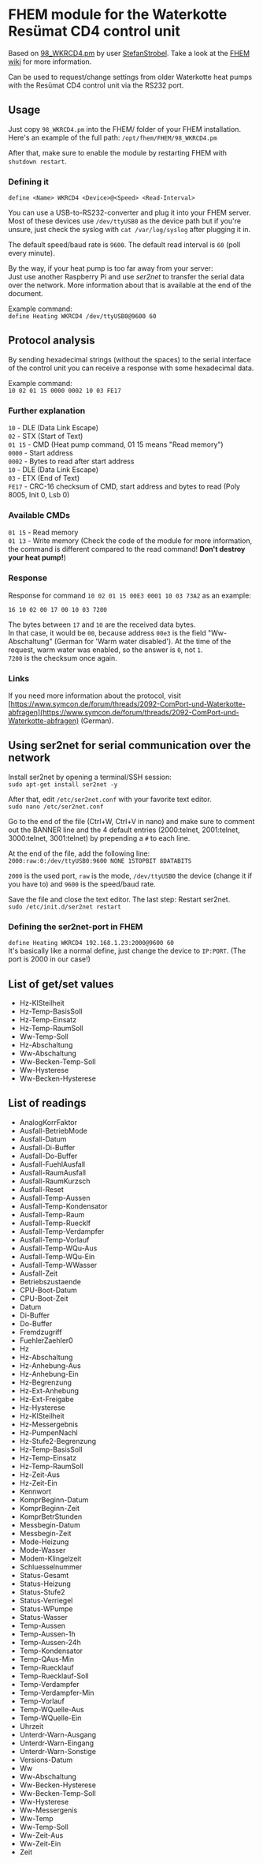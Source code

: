 # FHEM module for the Waterkotte Resümat CD4 control unit

Based on [98_WKRCD4.pm](https://svn.fhem.de/fhem/trunk/fhem/contrib/98_WKRCD4.pm) by user [StefanStrobel](https://wiki.fhem.de/wiki/Benutzer:StefanStrobel). Take a look at the [FHEM wiki](https://wiki.fhem.de/wiki/Waterkotte_heat_pump_with_Res%C3%BCmat_CD4) for more information.

Can be used to request/change settings from older Waterkotte heat pumps with the Resümat CD4 control unit via the RS232 port.

## Usage
Just copy `98_WKRCD4.pm` into the FHEM/ folder of your FHEM installation.  
Here's an example of the full path: `/opt/fhem/FHEM/98_WKRCD4.pm`

After that, make sure to enable the module by restarting FHEM with `shutdown restart`.

### Defining it
`define <Name> WKRCD4 <Device>@<Speed> <Read-Interval>`  

You can use a USB-to-RS232-converter and plug it into your FHEM server. Most of these devices use `/dev/ttyUSB0` as the device path but if you're unsure, just check the syslog with `cat /var/log/syslog` after plugging it in.

The default speed/baud rate is `9600`. The default read interval is `60` (poll every minute).

By the way, if your heat pump is too far away from your server:  
Just use another Raspberry Pi and use _ser2net_ to transfer the serial data over the network. More information about that is available at the end of the document.

Example command:  
`define Heating WKRCD4 /dev/ttyUSB0@9600 60`  

## Protocol analysis
By sending hexadecimal strings (without the spaces) to the serial interface of the control unit you can receive a response with some hexadecimal data.  

Example command:  
`10 02 01 15 0000 0002 10 03 FE17`

### Further explanation
`10` - DLE (Data Link Escape)  
`02` - STX (Start of Text)  
`01 15` - CMD (Heat pump command, 01 15 means "Read memory")  
`0000` - Start address  
`0002` - Bytes to read after start address  
`10` - DLE (Data Link Escape)  
`03` - ETX (End of Text)  
`FE17` - CRC-16 checksum of CMD, start address and bytes to read (Poly 8005, Init 0, Lsb 0)

### Available CMDs
`01 15` - Read memory  
`01 13` - Write memory (Check the code of the module for more information, the command is different compared to the read command! **Don't destroy your heat pump!**)

### Response
Response for command `10 02 01 15 00E3 0001 10 03 73A2` as an example:

`16 10 02 00 17 00 10 03 7200`  

The bytes between `17` and `10` are the received data bytes.  
In that case, it would be `00`, because address `00e3` is the field "Ww-Abschaltung" (German for 'Warm water disabled'). At the time of the request, warm water was enabled, so the answer is `0`, not `1`.  
`7200` is the checksum once again.

### Links
If you need more information about the protocol, visit [https://www.symcon.de/forum/threads/2092-ComPort-und-Waterkotte-abfragen](https://www.symcon.de/forum/threads/2092-ComPort-und-Waterkotte-abfragen) (German).

## Using ser2net for serial communication over the network
Install ser2net by opening a terminal/SSH session:  
`sudo apt-get install ser2net -y`

After that, edit `/etc/ser2net.conf` with your favorite text editor.  
`sudo nano /etc/ser2net.conf`

Go to the end of the file (Ctrl+W, Ctrl+V in nano) and make sure to comment out the BANNER line and the 4 default entries (2000:telnet, 2001:telnet, 3000:telnet, 3001:telnet) by prepending a `#` to each line.

At the end of the file, add the following line:  
`2000:raw:0:/dev/ttyUSB0:9600 NONE 1STOPBIT 8DATABITS`

`2000` is the used port, `raw` is the mode, `/dev/ttyUSB0` the device (change it if you have to) and `9600` is the speed/baud rate.

Save the file and close the text editor. The last step: Restart ser2net.  
`sudo /etc/init.d/ser2net restart`

### Defining the ser2net-port in FHEM
`define Heating WKRCD4 192.168.1.23:2000@9600 60`  
It's basically like a normal define, just change the device to `IP:PORT`. (The port is 2000 in our case!)

## List of get/set values
  * Hz-KlSteilheit
  * Hz-Temp-BasisSoll
  * Hz-Temp-Einsatz
  * Hz-Temp-RaumSoll
  * Ww-Temp-Soll
  * Hz-Abschaltung
  * Ww-Abschaltung
  * Ww-Becken-Temp-Soll
  * Ww-Hysterese
  * Ww-Becken-Hysterese

## List of readings
  * AnalogKorrFaktor
  * Ausfall-BetriebMode
  * Ausfall-Datum
  * Ausfall-Di-Buffer
  * Ausfall-Do-Buffer
  * Ausfall-FuehlAusfall
  * Ausfall-RaumAusfall
  * Ausfall-RaumKurzsch
  * Ausfall-Reset
  * Ausfall-Temp-Aussen
  * Ausfall-Temp-Kondensator
  * Ausfall-Temp-Raum
  * Ausfall-Temp-Ruecklf
  * Ausfall-Temp-Verdampfer
  * Ausfall-Temp-Vorlauf
  * Ausfall-Temp-WQu-Aus
  * Ausfall-Temp-WQu-Ein
  * Ausfall-Temp-WWasser
  * Ausfall-Zeit
  * Betriebszustaende
  * CPU-Boot-Datum
  * CPU-Boot-Zeit
  * Datum
  * Di-Buffer
  * Do-Buffer
  * Fremdzugriff
  * FuehlerZaehler0
  * Hz
  * Hz-Abschaltung
  * Hz-Anhebung-Aus
  * Hz-Anhebung-Ein
  * Hz-Begrenzung
  * Hz-Ext-Anhebung
  * Hz-Ext-Freigabe
  * Hz-Hysterese
  * Hz-KlSteilheit
  * Hz-Messergebnis
  * Hz-PumpenNachl
  * Hz-Stufe2-Begrenzung
  * Hz-Temp-BasisSoll
  * Hz-Temp-Einsatz
  * Hz-Temp-RaumSoll
  * Hz-Zeit-Aus
  * Hz-Zeit-Ein
  * Kennwort
  * KomprBeginn-Datum
  * KomprBeginn-Zeit
  * KomprBetrStunden
  * Messbegin-Datum
  * Messbegin-Zeit
  * Mode-Heizung
  * Mode-Wasser
  * Modem-Klingelzeit
  * Schluesselnummer
  * Status-Gesamt
  * Status-Heizung
  * Status-Stufe2
  * Status-Verriegel
  * Status-WPumpe
  * Status-Wasser
  * Temp-Aussen
  * Temp-Aussen-1h
  * Temp-Aussen-24h
  * Temp-Kondensator
  * Temp-QAus-Min
  * Temp-Ruecklauf
  * Temp-Ruecklauf-Soll
  * Temp-Verdampfer
  * Temp-Verdampfer-Min
  * Temp-Vorlauf
  * Temp-WQuelle-Aus
  * Temp-WQuelle-Ein
  * Uhrzeit
  * Unterdr-Warn-Ausgang
  * Unterdr-Warn-Eingang
  * Unterdr-Warn-Sonstige
  * Versions-Datum
  * Ww
  * Ww-Abschaltung
  * Ww-Becken-Hysterese
  * Ww-Becken-Temp-Soll
  * Ww-Hysterese
  * Ww-Messergenis
  * Ww-Temp
  * Ww-Temp-Soll
  * Ww-Zeit-Aus
  * Ww-Zeit-Ein
  * Zeit
